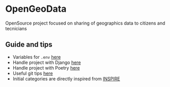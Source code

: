 # OpenGeoData
OpenSource project focused on sharing of geographics data to citizens and tecnicians

## Guide and tips
- Variables for `.env` [here](docs/env.md)
- Handle project with Django [here](docs/django-tips.md)
- Handle project with Poetry [here](docs/poetry-tips.md)
- Useful git tips [here](docs/git-tips.md)
- Initial categories are directly inspired from [INSPIRE](https://inspire-geoportal.ec.europa.eu/theme_selection.html?view=qsTheme)


